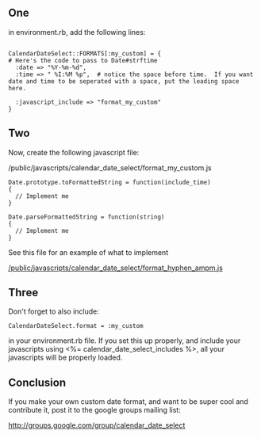 ## One ##

in environment.rb, add the following lines:

```

CalendarDateSelect::FORMATS[:my_custom] = {
# Here's the code to pass to Date#strftime
  :date => "%Y-%m-%d",
  :time => " %I:%M %p",  # notice the space before time.  If you want date and time to be seperated with a space, put the leading space here.

  :javascript_include => "format_my_custom"
}

```

## Two ##

Now, create the following javascript file:

/public/javascripts/calendar\_date\_select/format\_my\_custom.js

```
Date.prototype.toFormattedString = function(include_time)
{
  // Implement me
}

Date.parseFormattedString = function(string) 
{
  // Implement me
}

```

See this file for an example of what to implement

[/public/javascripts/calendar\_date\_select/format\_hyphen\_ampm.js](http://calendardateselect.googlecode.com/svn/tags/calendar_date_select/public/javascripts/calendar_date_select/format_hyphen_ampm.js)

## Three ##

Don't forget to also include:

```
CalendarDateSelect.format = :my_custom
```

in your environment.rb file.  If you set this up properly, and include your javascripts using <%= calendar\_date\_select\_includes %>, all your javascripts will be properly loaded.

## Conclusion ##

If you make your own custom date format, and want to be super cool and contribute it, post it to the google groups mailing list:

http://groups.google.com/group/calendar_date_select